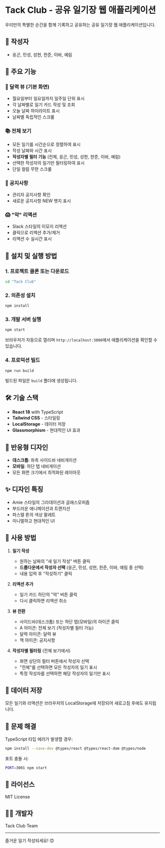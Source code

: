 # Tack Club - 공유 일기장 웹 애플리케이션

우리만의 특별한 순간을 함께 기록하고 공유하는 공유 일기장 웹 애플리케이션입니다.

## 👥 작성자
- 응곤, 민성, 성현, 한준, 이바, 예림

## 🎨 주요 기능

### 📅 달력 뷰 (기본 화면)
- 월요일부터 일요일까지 일주일 단위 표시
- 각 날짜별로 일기 카드 작성 및 조회
- 오늘 날짜 하이라이트 표시
- 날짜별 독립적인 스크롤

### 📚 전체 보기
- 모든 일기를 시간순으로 정렬하여 표시
- 작성 날짜와 시간 표시
- **작성자별 필터 기능** (전체, 응곤, 민성, 성현, 한준, 이바, 예림)
- 선택한 작성자의 일기만 필터링하여 표시
- 단일 컬럼 무한 스크롤

### 📢 공지사항
- 관리자 공지사항 확인
- 새로운 공지사항 NEW 뱃지 표시

### 😱 "악" 리액션
- Slack 스타일의 이모지 리액션
- 클릭으로 리액션 추가/제거
- 리액션 수 실시간 표시

## 🚀 설치 및 실행 방법

### 1. 프로젝트 클론 또는 다운로드
```bash
cd "Tack Club"
```

### 2. 의존성 설치
```bash
npm install
```

### 3. 개발 서버 실행
```bash
npm start
```

브라우저가 자동으로 열리며 `http://localhost:3000`에서 애플리케이션을 확인할 수 있습니다.

### 4. 프로덕션 빌드
```bash
npm run build
```

빌드된 파일은 `build` 폴더에 생성됩니다.

## 🛠 기술 스택

- **React 18** with TypeScript
- **Tailwind CSS** - 스타일링
- **LocalStorage** - 데이터 저장
- **Glassmorphism** - 현대적인 UI 효과

## 📱 반응형 디자인

- **데스크톱**: 좌측 사이드바 네비게이션
- **모바일**: 하단 탭 네비게이션
- 모든 화면 크기에서 최적화된 레이아웃

## ✨ 디자인 특징

- Amie 스타일의 그라데이션과 글래스모피즘
- 부드러운 애니메이션과 트랜지션
- 파스텔 톤의 색상 팔레트
- 미니멀하고 현대적인 UI

## 🎯 사용 방법

1. **일기 작성**
   - 원하는 날짜의 "새 일기 작성" 버튼 클릭
   - **드롭다운에서 작성자 선택** (응곤, 민성, 성현, 한준, 이바, 예림 중 선택)
   - 내용 입력 후 "작성하기" 클릭

2. **리액션 추가**
   - 일기 카드 하단의 "악" 버튼 클릭
   - 다시 클릭하면 리액션 취소

3. **뷰 전환**
   - 사이드바(데스크톱) 또는 하단 탭(모바일)의 아이콘 클릭
   - A 아이콘: 전체 보기 (작성자별 필터 가능)
   - 달력 아이콘: 달력 뷰
   - 책 아이콘: 공지사항

4. **작성자별 필터링** (전체 보기에서)
   - 화면 상단의 필터 버튼에서 작성자 선택
   - "전체"를 선택하면 모든 작성자의 일기 표시
   - 특정 작성자를 선택하면 해당 작성자의 일기만 표시

## 📝 데이터 저장

모든 일기와 리액션은 브라우저의 LocalStorage에 저장되어 새로고침 후에도 유지됩니다.

## 🔧 문제 해결

TypeScript 타입 에러가 발생할 경우:
```bash
npm install --save-dev @types/react @types/react-dom @types/node
```

포트 충돌 시:
```bash
PORT=3001 npm start
```

## 📄 라이선스

MIT License

## 👨‍💻 개발자

Tack Club Team

---

즐거운 일기 작성되세요! 😊